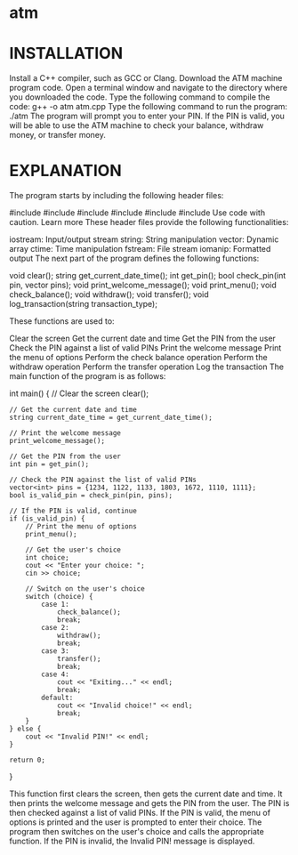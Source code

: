 # atm
# INSTALLATION
Install a C++ compiler, such as GCC or Clang.
Download the ATM machine program code.
Open a terminal window and navigate to the directory where you downloaded the code.
Type the following command to compile the code:
g++ -o atm atm.cpp
Type the following command to run the program:
./atm
The program will prompt you to enter your PIN. If the PIN is valid, you will be able to use the ATM machine to check your balance, withdraw money, or transfer money.

# EXPLANATION
The program starts by including the following header files:


#include <iostream>
#include <string>
#include <vector>
#include <ctime>
#include <fstream>
#include <iomanip>
Use code with caution. Learn more
These header files provide the following functionalities:

iostream: Input/output stream
string: String manipulation
vector: Dynamic array
ctime: Time manipulation
fstream: File stream
iomanip: Formatted output
The next part of the program defines the following functions:


void clear();
string get_current_date_time();
int get_pin();
bool check_pin(int pin, vector<int> pins);
void print_welcome_message();
void print_menu();
void check_balance();
void withdraw();
void transfer();
void log_transaction(string transaction_type);

These functions are used to:

Clear the screen
Get the current date and time
Get the PIN from the user
Check the PIN against a list of valid PINs
Print the welcome message
Print the menu of options
Perform the check balance operation
Perform the withdraw operation
Perform the transfer operation
Log the transaction
The main function of the program is as follows:


int main() {
    // Clear the screen
    clear();

    // Get the current date and time
    string current_date_time = get_current_date_time();

    // Print the welcome message
    print_welcome_message();

    // Get the PIN from the user
    int pin = get_pin();

    // Check the PIN against the list of valid PINs
    vector<int> pins = {1234, 1122, 1133, 1803, 1672, 1110, 1111};
    bool is_valid_pin = check_pin(pin, pins);

    // If the PIN is valid, continue
    if (is_valid_pin) {
        // Print the menu of options
        print_menu();

        // Get the user's choice
        int choice;
        cout << "Enter your choice: ";
        cin >> choice;

        // Switch on the user's choice
        switch (choice) {
            case 1:
                check_balance();
                break;
            case 2:
                withdraw();
                break;
            case 3:
                transfer();
                break;
            case 4:
                cout << "Exiting..." << endl;
                break;
            default:
                cout << "Invalid choice!" << endl;
                break;
        }
    } else {
        cout << "Invalid PIN!" << endl;
    }

    return 0;
}

This function first clears the screen, then gets the current date and time. It then prints the welcome message and gets the PIN from the user. The PIN is then checked against a list of valid PINs. If the PIN is valid, the menu of options is printed and the user is prompted to enter their choice. The program then switches on the user's choice and calls the appropriate function. If the PIN is invalid, the Invalid PIN! message is displayed.
